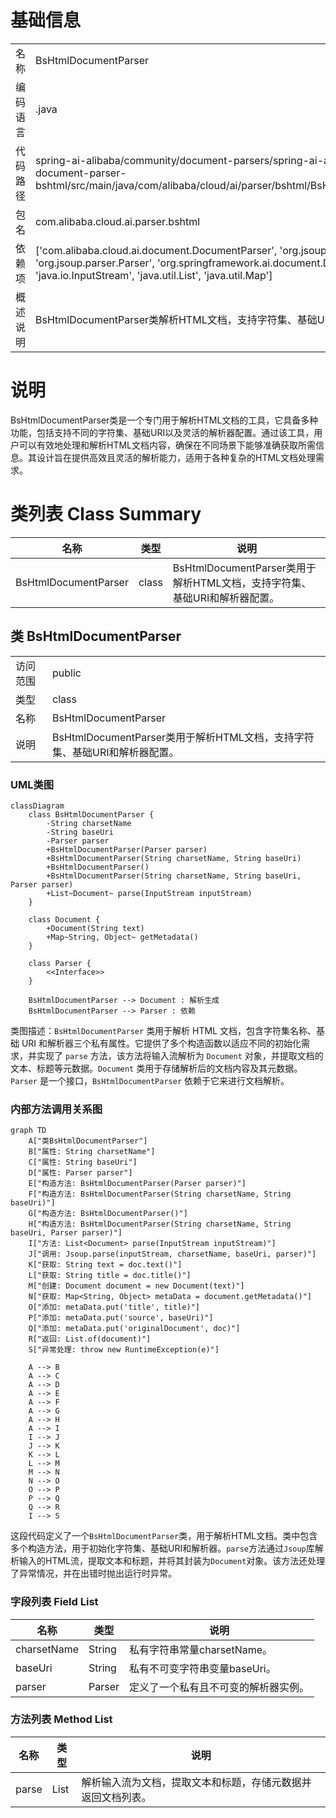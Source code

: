 # 基础信息

|      |      |
|------|------|
| 名称 | BsHtmlDocumentParser |
| 编码语言 | .java |
| 代码路径 | spring-ai-alibaba/community/document-parsers/spring-ai-alibaba-starter-document-parser-bshtml/src/main/java/com/alibaba/cloud/ai/parser/bshtml/BsHtmlDocumentParser.java |
| 包名 | com.alibaba.cloud.ai.parser.bshtml |
| 依赖项 | ['com.alibaba.cloud.ai.document.DocumentParser', 'org.jsoup.Jsoup', 'org.jsoup.parser.Parser', 'org.springframework.ai.document.Document', 'java.io.InputStream', 'java.util.List', 'java.util.Map'] |
| 概述说明 | BsHtmlDocumentParser类解析HTML文档，支持字符集、基础URI和解析器配置。 |

# 说明

BsHtmlDocumentParser类是一个专门用于解析HTML文档的工具，它具备多种功能，包括支持不同的字符集、基础URI以及灵活的解析器配置。通过该工具，用户可以有效地处理和解析HTML文档内容，确保在不同场景下能够准确获取所需信息。其设计旨在提供高效且灵活的解析能力，适用于各种复杂的HTML文档处理需求。

# 类列表 Class Summary

| 名称   | 类型  | 说明 |
|-------|------|-------------|
| BsHtmlDocumentParser | class | BsHtmlDocumentParser类用于解析HTML文档，支持字符集、基础URI和解析器配置。 |



## 类 BsHtmlDocumentParser

|      |      |
|------|------|
| 访问范围 | public |
| 类型 | class |
| 名称 | BsHtmlDocumentParser |
| 说明 | BsHtmlDocumentParser类用于解析HTML文档，支持字符集、基础URI和解析器配置。 |


### UML类图

```mermaid
classDiagram
    class BsHtmlDocumentParser {
        -String charsetName
        -String baseUri
        -Parser parser
        +BsHtmlDocumentParser(Parser parser)
        +BsHtmlDocumentParser(String charsetName, String baseUri)
        +BsHtmlDocumentParser()
        +BsHtmlDocumentParser(String charsetName, String baseUri, Parser parser)
        +List~Document~ parse(InputStream inputStream)
    }

    class Document {
        +Document(String text)
        +Map~String, Object~ getMetadata()
    }

    class Parser {
        <<Interface>>
    }

    BsHtmlDocumentParser --> Document : 解析生成
    BsHtmlDocumentParser --> Parser : 依赖
```

类图描述：`BsHtmlDocumentParser` 类用于解析 HTML 文档，包含字符集名称、基础 URI 和解析器三个私有属性。它提供了多个构造函数以适应不同的初始化需求，并实现了 `parse` 方法，该方法将输入流解析为 `Document` 对象，并提取文档的文本、标题等元数据。`Document` 类用于存储解析后的文档内容及其元数据。`Parser` 是一个接口，`BsHtmlDocumentParser` 依赖于它来进行文档解析。


### 内部方法调用关系图

```mermaid
graph TD
    A["类BsHtmlDocumentParser"]
    B["属性: String charsetName"]
    C["属性: String baseUri"]
    D["属性: Parser parser"]
    E["构造方法: BsHtmlDocumentParser(Parser parser)"]
    F["构造方法: BsHtmlDocumentParser(String charsetName, String baseUri)"]
    G["构造方法: BsHtmlDocumentParser()"]
    H["构造方法: BsHtmlDocumentParser(String charsetName, String baseUri, Parser parser)"]
    I["方法: List<Document> parse(InputStream inputStream)"]
    J["调用: Jsoup.parse(inputStream, charsetName, baseUri, parser)"]
    K["获取: String text = doc.text()"]
    L["获取: String title = doc.title()"]
    M["创建: Document document = new Document(text)"]
    N["获取: Map<String, Object> metaData = document.getMetadata()"]
    O["添加: metaData.put('title', title)"]
    P["添加: metaData.put('source', baseUri)"]
    Q["添加: metaData.put('originalDocument', doc)"]
    R["返回: List.of(document)"]
    S["异常处理: throw new RuntimeException(e)"]

    A --> B
    A --> C
    A --> D
    A --> E
    A --> F
    A --> G
    A --> H
    A --> I
    I --> J
    J --> K
    K --> L
    L --> M
    M --> N
    N --> O
    O --> P
    P --> Q
    Q --> R
    I --> S
```

这段代码定义了一个`BsHtmlDocumentParser`类，用于解析HTML文档。类中包含多个构造方法，用于初始化字符集、基础URI和解析器。`parse`方法通过`Jsoup`库解析输入的HTML流，提取文本和标题，并将其封装为`Document`对象。该方法还处理了异常情况，并在出错时抛出运行时异常。

### 字段列表 Field List

| 名称  | 类型  | 说明 |
|-------|-------|------|
| charsetName | String | 私有字符串常量charsetName。 |
| baseUri | String | 私有不可变字符串变量baseUri。 |
| parser | Parser | 定义了一个私有且不可变的解析器实例。 |

### 方法列表 Method List

| 名称  | 类型  | 说明 |
|-------|-------|------|
| parse | List<Document> | 解析输入流为文档，提取文本和标题，存储元数据并返回文档列表。 |




